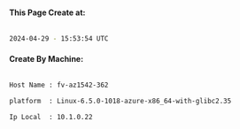 
   
#### This Page Create at:

```bash

2024-04-29 - 15:53:54 UTC

```

#### Create By Machine:

```bash

Host Name : fv-az1542-362

platform  : Linux-6.5.0-1018-azure-x86_64-with-glibc2.35

Ip Local  : 10.1.0.22

```

